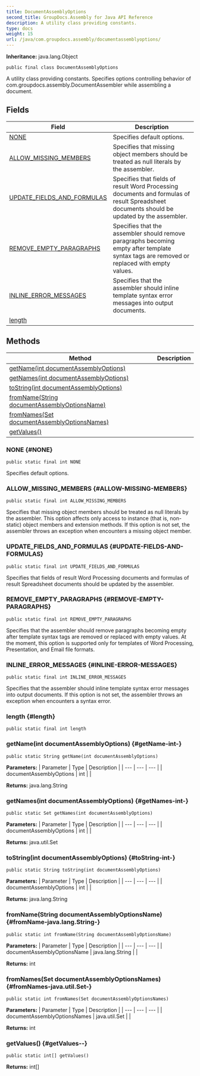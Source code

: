 ```yaml
---
title: DocumentAssemblyOptions
second_title: GroupDocs.Assembly for Java API Reference
description: A utility class providing constants.
type: docs
weight: 15
url: /java/com.groupdocs.assembly/documentassemblyoptions/
---
```

**Inheritance:**
java.lang.Object
```
public final class DocumentAssemblyOptions
```

A utility class providing constants. Specifies options controlling behavior of com.groupdocs.assembly.DocumentAssembler while assembling a document.
## Fields

| Field | Description |
| --- | --- |
| [NONE](#NONE) | Specifies default options. |
| [ALLOW_MISSING_MEMBERS](#ALLOW-MISSING-MEMBERS) | Specifies that missing object members should be treated as null literals by the assembler. |
| [UPDATE_FIELDS_AND_FORMULAS](#UPDATE-FIELDS-AND-FORMULAS) | Specifies that fields of result Word Processing documents and formulas of result Spreadsheet documents should be updated by the assembler. |
| [REMOVE_EMPTY_PARAGRAPHS](#REMOVE-EMPTY-PARAGRAPHS) | Specifies that the assembler should remove paragraphs becoming empty after template syntax tags are removed or replaced with empty values. |
| [INLINE_ERROR_MESSAGES](#INLINE-ERROR-MESSAGES) | Specifies that the assembler should inline template syntax error messages into output documents. |
| [length](#length) |  |
## Methods

| Method | Description |
| --- | --- |
| [getName(int documentAssemblyOptions)](#getName-int-) |  |
| [getNames(int documentAssemblyOptions)](#getNames-int-) |  |
| [toString(int documentAssemblyOptions)](#toString-int-) |  |
| [fromName(String documentAssemblyOptionsName)](#fromName-java.lang.String-) |  |
| [fromNames(Set documentAssemblyOptionsNames)](#fromNames-java.util.Set-) |  |
| [getValues()](#getValues--) |  |
### NONE {#NONE}
```
public static final int NONE
```


Specifies default options.

### ALLOW_MISSING_MEMBERS {#ALLOW-MISSING-MEMBERS}
```
public static final int ALLOW_MISSING_MEMBERS
```


Specifies that missing object members should be treated as null literals by the assembler. This option affects only access to instance (that is, non-static) object members and extension methods. If this option is not set, the assembler throws an exception when encounters a missing object member.

### UPDATE_FIELDS_AND_FORMULAS {#UPDATE-FIELDS-AND-FORMULAS}
```
public static final int UPDATE_FIELDS_AND_FORMULAS
```


Specifies that fields of result Word Processing documents and formulas of result Spreadsheet documents should be updated by the assembler.

### REMOVE_EMPTY_PARAGRAPHS {#REMOVE-EMPTY-PARAGRAPHS}
```
public static final int REMOVE_EMPTY_PARAGRAPHS
```


Specifies that the assembler should remove paragraphs becoming empty after template syntax tags are removed or replaced with empty values. At the moment, this option is supported only for templates of Word Processing, Presentation, and Email file formats.

### INLINE_ERROR_MESSAGES {#INLINE-ERROR-MESSAGES}
```
public static final int INLINE_ERROR_MESSAGES
```


Specifies that the assembler should inline template syntax error messages into output documents. If this option is not set, the assembler throws an exception when encounters a syntax error.

### length {#length}
```
public static final int length
```


### getName(int documentAssemblyOptions) {#getName-int-}
```
public static String getName(int documentAssemblyOptions)
```




**Parameters:**
| Parameter | Type | Description |
| --- | --- | --- |
| documentAssemblyOptions | int |  |

**Returns:**
java.lang.String
### getNames(int documentAssemblyOptions) {#getNames-int-}
```
public static Set getNames(int documentAssemblyOptions)
```




**Parameters:**
| Parameter | Type | Description |
| --- | --- | --- |
| documentAssemblyOptions | int |  |

**Returns:**
java.util.Set
### toString(int documentAssemblyOptions) {#toString-int-}
```
public static String toString(int documentAssemblyOptions)
```




**Parameters:**
| Parameter | Type | Description |
| --- | --- | --- |
| documentAssemblyOptions | int |  |

**Returns:**
java.lang.String
### fromName(String documentAssemblyOptionsName) {#fromName-java.lang.String-}
```
public static int fromName(String documentAssemblyOptionsName)
```




**Parameters:**
| Parameter | Type | Description |
| --- | --- | --- |
| documentAssemblyOptionsName | java.lang.String |  |

**Returns:**
int
### fromNames(Set documentAssemblyOptionsNames) {#fromNames-java.util.Set-}
```
public static int fromNames(Set documentAssemblyOptionsNames)
```




**Parameters:**
| Parameter | Type | Description |
| --- | --- | --- |
| documentAssemblyOptionsNames | java.util.Set |  |

**Returns:**
int
### getValues() {#getValues--}
```
public static int[] getValues()
```




**Returns:**
int[]
